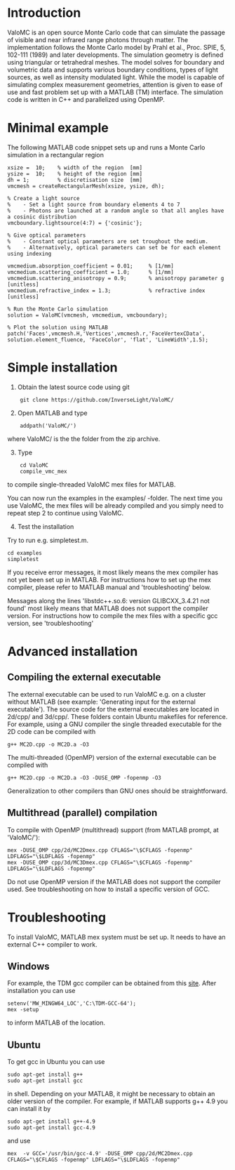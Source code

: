 Introduction
============

ValoMC is an open source Monte Carlo code that can simulate the
passage of visible and near infrared range photons through matter. The
implementation follows the Monte Carlo model by Prahl et al.,
Proc. SPIE, 5, 102-111 (1989) and later developments. The
simulation geometry is defined using triangular or tetrahedral
meshes. The model solves for boundary and volumetric data and supports
various boundary conditions, types of light sources, as well as
intensity modulated light. While the model is capable of simulating
complex measurement geometries, attention is given to ease of use and
fast problem set up with a MATLAB (TM) interface. The simulation code
is written in C++ and parallelized using OpenMP.


Minimal example
===============

The following MATLAB code snippet sets up and runs a Monte Carlo simulation in a rectangular region

	xsize =  10;	% width of the region  [mm]
	ysize =  10;	% height of the region [mm]
	dh = 1;         % discretisation size  [mm]
	vmcmesh = createRectangularMesh(xsize, ysize, dh);

	% Create a light source
	%    - Set a light source from boundary elements 4 to 7 
	%    - Photons are launched at a random angle so that all angles have a cosinic distribution 
	vmcboundary.lightsource(4:7) = {'cosinic'};

	% Give optical parameters
	%    - Constant optical parameters are set troughout the medium.
	%    - Alternatively, optical parameters can set be for each element using indexing 

	vmcmedium.absorption_coefficient = 0.01;     % [1/mm]
	vmcmedium.scattering_coefficient = 1.0;      % [1/mm]
	vmcmedium.scattering_anisotropy = 0.9;       % anisotropy parameter g [unitless]
	vmcmedium.refractive_index = 1.3;            % refractive index [unitless]

	% Run the Monte Carlo simulation
	solution = ValoMC(vmcmesh, vmcmedium, vmcboundary);

	% Plot the solution using MATLAB 
	patch('Faces',vmcmesh.H,'Vertices',vmcmesh.r,'FaceVertexCData', solution.element_fluence, 'FaceColor', 'flat', 'LineWidth',1.5);



Simple installation
===================

1. Obtain the latest source code using git
```
	git clone https://github.com/InverseLight/ValoMC/
```

2. Open MATLAB and type
```
	addpath('ValoMC/')
```

where ValoMC/ is the the folder from the zip archive.

3. Type 

```
	cd ValoMC
	compile_vmc_mex
```

to compile single-threaded ValoMC mex files for MATLAB. 

You can now run the examples in the examples/ -folder. 
The next time you use ValoMC, the mex files will be already 
compiled and you simply need to repeat step 2 to continue using
ValoMC.

4. Test the installation

Try to run e.g. simpletest.m.
 
	cd examples
	simpletest

If you receive error messages, it most likely means the mex compiler
has not yet been set up in MATLAB. For instructions how to set up the mex
compiler, please refer to MATLAB manual and 'troubleshooting' below.

Messages along the lines 'libstdc++.so.6: version GLIBCXX_3.4.21 not found'
most likely means that MATLAB does not support the compiler version.
For instructions how to compile the mex files with a specific gcc
version, see 'troubleshooting'


Advanced installation
=====================

Compiling the external executable
---------------------------------

The external executable can be used to run ValoMC e.g. on a cluster
without MATLAB (see example: 'Generating input for the external
executable'). The source code for the external executables are located
in 2d/cpp/ and 3d/cpp/.  These folders contain Ubuntu makefiles for
reference. For example, using a GNU compiler the single threaded
executable for the 2D code can be compiled with

	g++ MC2D.cpp -o MC2D.a -O3

The multi-threaded (OpenMP) version of the external executable can be
compiled with

	g++ MC2D.cpp -o MC2D.a -O3 -DUSE_OMP -fopenmp -O3
		

Generalization to other compilers than GNU ones should be straightforward.
	
		
Multithread (parallel) compilation 
----------------------------------

To compile with OpenMP (multithread) support (from MATLAB prompt, at 'ValoMC/'):

	mex -DUSE_OMP cpp/2d/MC2Dmex.cpp CFLAGS="\$CFLAGS -fopenmp" LDFLAGS="\$LDFLAGS -fopenmp"
	mex -DUSE_OMP cpp/3d/MC3Dmex.cpp CFLAGS="\$CFLAGS -fopenmp" LDFLAGS="\$LDFLAGS -fopenmp"

Do not use OpenMP version if the MATLAB does not support the compiler used.
See troubleshooting on how to install a specific version of GCC.


Troubleshooting
===============

To install ValoMC, MATLAB mex system must be set up. It needs to have an external
C++ compiler to work.

Windows
-------

For example, the TDM gcc compiler can be obtained from this [site](http://tdm-gcc.tdragon.net/download).
After installation you can use

	setenv('MW_MINGW64_LOC','C:\TDM-GCC-64'); 
	mex -setup 

to inform MATLAB of the location.

Ubuntu
------

To get gcc in Ubuntu you can use

	sudo apt-get install g++
	sudo apt-get install gcc

in shell. Depending on your MATLAB, it might be necessary to obtain an
older version of the compiler. For example, if MATLAB supports g++ 4.9
you can install it by

	sudo apt-get install g++-4.9
	sudo apt-get install gcc-4.9
   
and use
	
	mex  -v GCC='/usr/bin/gcc-4.9' -DUSE_OMP cpp/2d/MC2Dmex.cpp CFLAGS="\$CFLAGS -fopenmp" LDFLAGS="\$LDFLAGS -fopenmp"

